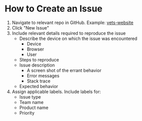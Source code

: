 # How to Create an Issue

1. Navigate to relevant repo in GitHub.  Example: [vets-website](https://github.com/department-of-veterans-affairs/vets-website/issues)
2. Click "New Issue"
3. Include relevant details required to reproduce the issue
    - Describe the device on which the issue was encountered
      - Device
      - Browser
      - User
    - Steps to reproduce
    - Issue description
      - A screen shot of the errant behavior
      - Error messages
      - Stack trace
    - Expected behavior
4. Assign applicable labels.  Include labels for:
    - Issue type
    - Team name
    - Product name
    - Priority